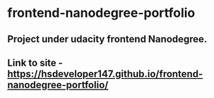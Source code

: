 # frontend-nanodegree-portfolio
## Project under udacity frontend Nanodegree.
## Link to site - https://hsdeveloper147.github.io/frontend-nanodegree-portfolio/

